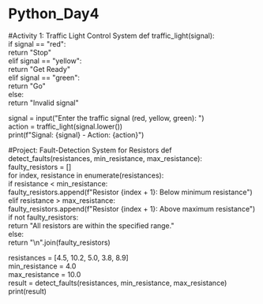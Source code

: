 # Python_Day4

#Activity 1: Traffic Light Control System
def traffic_light(signal):  
    if signal == "red":  
        return "Stop"  
    elif signal == "yellow":  
        return "Get Ready"  
    elif signal == "green":  
        return "Go"  
    else:  
        return "Invalid signal"  
  
signal = input("Enter the traffic signal (red, yellow, green): ")  
action = traffic_light(signal.lower())  
print(f"Signal: {signal} - Action: {action}")  

#Project: Fault-Detection System for Resistors
def detect_faults(resistances, min_resistance, max_resistance):  
    faulty_resistors = []  
    for index, resistance in enumerate(resistances):  
        if resistance < min_resistance:  
            faulty_resistors.append(f"Resistor {index + 1}: Below minimum resistance")  
        elif resistance > max_resistance:  
            faulty_resistors.append(f"Resistor {index + 1}: Above maximum resistance")  
    if not faulty_resistors:  
        return "All resistors are within the specified range."  
    else:  
        return "\n".join(faulty_resistors)  
  
resistances = [4.5, 10.2, 5.0, 3.8, 8.9]  
min_resistance = 4.0  
max_resistance = 10.0  
result = detect_faults(resistances, min_resistance, max_resistance)  
print(result)  
